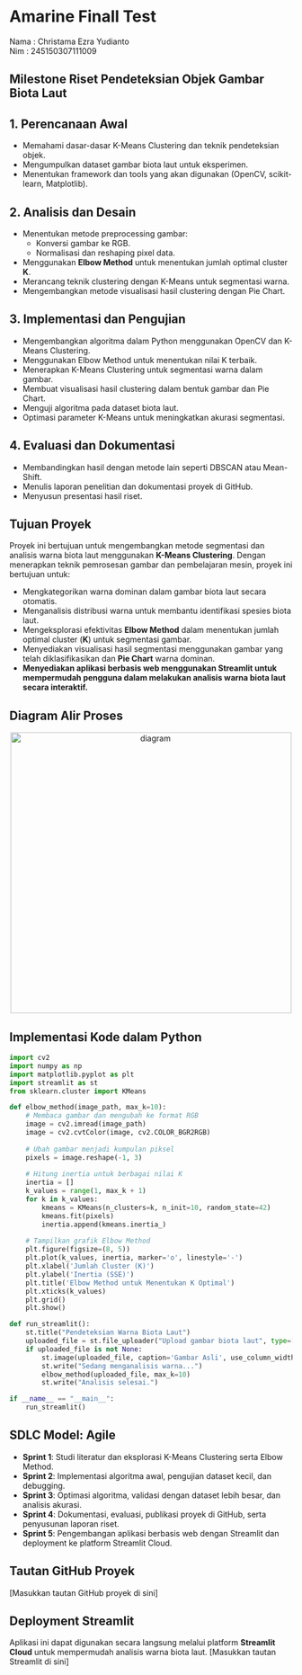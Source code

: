 # Amarine Finall Test 
Nama : Christama Ezra Yudianto <br>
Nim : 245150307111009

## Milestone Riset Pendeteksian Objek Gambar Biota Laut

## 1. Perencanaan Awal

- Memahami dasar-dasar K-Means Clustering dan teknik pendeteksian objek.
- Mengumpulkan dataset gambar biota laut untuk eksperimen.
- Menentukan framework dan tools yang akan digunakan (OpenCV, scikit-learn, Matplotlib).

## 2. Analisis dan Desain

- Menentukan metode preprocessing gambar:
  - Konversi gambar ke RGB.
  - Normalisasi dan reshaping pixel data.
- Menggunakan **Elbow Method** untuk menentukan jumlah optimal cluster **K**.
- Merancang teknik clustering dengan K-Means untuk segmentasi warna.
- Mengembangkan metode visualisasi hasil clustering dengan Pie Chart.

## 3. Implementasi dan Pengujian

- Mengembangkan algoritma dalam Python menggunakan OpenCV dan K-Means Clustering.
- Menggunakan Elbow Method untuk menentukan nilai K terbaik.
- Menerapkan K-Means Clustering untuk segmentasi warna dalam gambar.
- Membuat visualisasi hasil clustering dalam bentuk gambar dan Pie Chart.
- Menguji algoritma pada dataset biota laut.
- Optimasi parameter K-Means untuk meningkatkan akurasi segmentasi.

## 4. Evaluasi dan Dokumentasi

- Membandingkan hasil dengan metode lain seperti DBSCAN atau Mean-Shift.
- Menulis laporan penelitian dan dokumentasi proyek di GitHub.
- Menyusun presentasi hasil riset.

## Tujuan Proyek

Proyek ini bertujuan untuk mengembangkan metode segmentasi dan analisis warna biota laut menggunakan **K-Means Clustering**. Dengan menerapkan teknik pemrosesan gambar dan pembelajaran mesin, proyek ini bertujuan untuk:
- Mengkategorikan warna dominan dalam gambar biota laut secara otomatis.
- Menganalisis distribusi warna untuk membantu identifikasi spesies biota laut.
- Mengeksplorasi efektivitas **Elbow Method** dalam menentukan jumlah optimal cluster (**K**) untuk segmentasi gambar.
- Menyediakan visualisasi hasil segmentasi menggunakan gambar yang telah diklasifikasikan dan **Pie Chart** warna dominan.
- **Menyediakan aplikasi berbasis web menggunakan Streamlit untuk mempermudah pengguna dalam melakukan analisis warna biota laut secara interaktif.**

## Diagram Alir Proses
<p align="center">
  <img src="images/diagram.png" alt="diagram" width="500">
</p>

## Implementasi Kode dalam Python

```python
import cv2
import numpy as np
import matplotlib.pyplot as plt
import streamlit as st
from sklearn.cluster import KMeans

def elbow_method(image_path, max_k=10):
    # Membaca gambar dan mengubah ke format RGB
    image = cv2.imread(image_path)
    image = cv2.cvtColor(image, cv2.COLOR_BGR2RGB)
    
    # Ubah gambar menjadi kumpulan piksel
    pixels = image.reshape(-1, 3)
    
    # Hitung inertia untuk berbagai nilai K
    inertia = []
    k_values = range(1, max_k + 1)
    for k in k_values:
        kmeans = KMeans(n_clusters=k, n_init=10, random_state=42)
        kmeans.fit(pixels)
        inertia.append(kmeans.inertia_)
    
    # Tampilkan grafik Elbow Method
    plt.figure(figsize=(8, 5))
    plt.plot(k_values, inertia, marker='o', linestyle='-')
    plt.xlabel('Jumlah Cluster (K)')
    plt.ylabel('Inertia (SSE)')
    plt.title('Elbow Method untuk Menentukan K Optimal')
    plt.xticks(k_values)
    plt.grid()
    plt.show()

def run_streamlit():
    st.title("Pendeteksian Warna Biota Laut")
    uploaded_file = st.file_uploader("Upload gambar biota laut", type=["jpg", "png", "jpeg"])
    if uploaded_file is not None:
        st.image(uploaded_file, caption='Gambar Asli', use_column_width=True)
        st.write("Sedang menganalisis warna...")
        elbow_method(uploaded_file, max_k=10)
        st.write("Analisis selesai.")

if __name__ == "__main__":
    run_streamlit()
```

## SDLC Model: Agile

- **Sprint 1**: Studi literatur dan eksplorasi K-Means Clustering serta Elbow Method.
- **Sprint 2**: Implementasi algoritma awal, pengujian dataset kecil, dan debugging.
- **Sprint 3**: Optimasi algoritma, validasi dengan dataset lebih besar, dan analisis akurasi.
- **Sprint 4**: Dokumentasi, evaluasi, publikasi proyek di GitHub, serta penyusunan laporan riset.
- **Sprint 5**: Pengembangan aplikasi berbasis web dengan Streamlit dan deployment ke platform Streamlit Cloud.

## Tautan GitHub Proyek

[Masukkan tautan GitHub proyek di sini]

## Deployment Streamlit

Aplikasi ini dapat digunakan secara langsung melalui platform **Streamlit Cloud** untuk mempermudah analisis warna biota laut. [Masukkan tautan Streamlit di sini]

